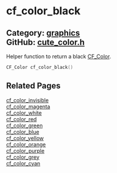 [](../header.md ':include')

# cf_color_black

Category: [graphics](/api_reference?id=graphics)  
GitHub: [cute_color.h](https://github.com/RandyGaul/cute_framework/blob/master/include/cute_color.h)  
---

Helper function to return a black [CF_Color](/graphics/cf_color.md).

```cpp
CF_Color cf_color_black()
```

## Related Pages

[cf_color_invisible](/graphics/cf_color_invisible.md)  
[cf_color_magenta](/graphics/cf_color_magenta.md)  
[cf_color_white](/graphics/cf_color_white.md)  
[cf_color_red](/graphics/cf_color_red.md)  
[cf_color_green](/graphics/cf_color_green.md)  
[cf_color_blue](/graphics/cf_color_blue.md)  
[cf_color_yellow](/graphics/cf_color_yellow.md)  
[cf_color_orange](/graphics/cf_color_orange.md)  
[cf_color_purple](/graphics/cf_color_purple.md)  
[cf_color_grey](/graphics/cf_color_grey.md)  
[cf_color_cyan](/graphics/cf_color_cyan.md)  
